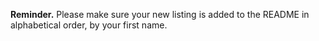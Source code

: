 

**Reminder.**
Please make sure your new listing is added to the README in alphabetical order, by your first name.


